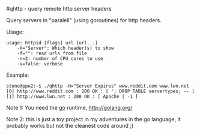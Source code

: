#qhttp - query remote http server headers

Query servers in "paralell" (using goroutines) for http headers.

Usage:

    usage: httpid [flags] url [url...]
        -H="Server": Which header(s) to show
        -f="": read urls from file
        -n=2: number of CPU cores to use
        -v=false: verbose

Example:

    stone@ppo2:~$ ./qhttp -H="Server Expires" www.reddit.com www.lwn.net
    [0] http://www.reddit.com : 200 OK : [ '; DROP TABLE servertypes; -- ]
    [1] http://www.lwn.net : 200 OK : [ Apache | -1 ]

Note 1: You need the [go][] runtime, <http://golang.org/>

Note 2: this is just a toy project in my adventures in the go language, it probably works
but not the cleanest code around ;) 

[go]:http://golang.org/  "The Go Programming language"
